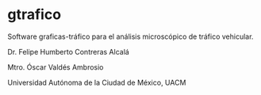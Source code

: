 # gtrafico
Software graficas-tráfico para el análisis microscópico de tráfico vehicular.


Dr. Felipe Humberto Contreras Alcalá

Mtro. Óscar Valdés Ambrosio

Universidad Autónoma de la Ciudad de México, UACM
